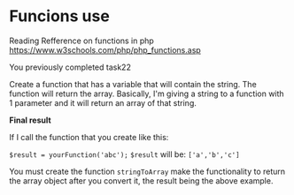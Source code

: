 # Funcions use

Reading Refference on functions in php https://www.w3schools.com/php/php_functions.asp

You previously completed task22

Create a function that has a variable that will contain the string. The function will return the array. Basically, I'm giving a string to a function with 1 parameter and it will return an array of that string.

**Final result**

If I call the function that you create like this:

```$result = yourFunction('abc');```
```$result``` will be: ```['a','b','c']```

You must create the function ```stringToArray``` make the functionality to return the array object after you convert it, the result being the above example.
